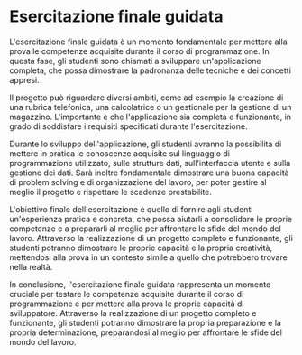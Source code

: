 # Esercitazione finale guidata

L'esercitazione finale guidata è un momento fondamentale per mettere alla prova le competenze acquisite durante il corso di programmazione. In questa fase, gli studenti sono chiamati a sviluppare un'applicazione completa, che possa dimostrare la padronanza delle tecniche e dei concetti appresi.

Il progetto può riguardare diversi ambiti, come ad esempio la creazione di una rubrica telefonica, una calcolatrice o un gestionale per la gestione di un magazzino. L'importante è che l'applicazione sia completa e funzionante, in grado di soddisfare i requisiti specificati durante l'esercitazione.

Durante lo sviluppo dell'applicazione, gli studenti avranno la possibilità di mettere in pratica le conoscenze acquisite sul linguaggio di programmazione utilizzato, sulle strutture dati, sull'interfaccia utente e sulla gestione dei dati. Sarà inoltre fondamentale dimostrare una buona capacità di problem solving e di organizzazione del lavoro, per poter gestire al meglio il progetto e rispettare le scadenze prestabilite.

L'obiettivo finale dell'esercitazione è quello di fornire agli studenti un'esperienza pratica e concreta, che possa aiutarli a consolidare le proprie competenze e a prepararli al meglio per affrontare le sfide del mondo del lavoro. Attraverso la realizzazione di un progetto completo e funzionante, gli studenti potranno dimostrare le proprie capacità e la propria creatività, mettendosi alla prova in un contesto simile a quello che potrebbero trovare nella realtà.

In conclusione, l'esercitazione finale guidata rappresenta un momento cruciale per testare le competenze acquisite durante il corso di programmazione e per mettere alla prova le proprie capacità di sviluppatore. Attraverso la realizzazione di un progetto completo e funzionante, gli studenti potranno dimostrare la propria preparazione e la propria determinazione, preparandosi al meglio per affrontare le sfide del mondo del lavoro.